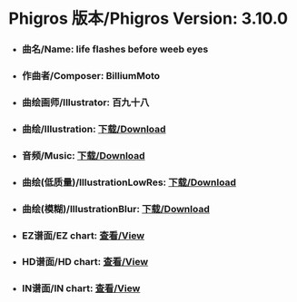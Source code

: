 
# Phigros 版本/Phigros Version:  3.10.0

- ### __曲名/Name:  life flashes before weeb eyes__

- ### __作曲者/Composer:  BilliumMoto__

- ### __曲绘画师/Illustrator:  百九十八__

- ### __曲绘/Illustration:  [下载/Download](https://github.com/Po6647A/WebAssests/releases/download/3.10.0/916.png)__

- ### __音频/Music:  [下载/Download](https://github.com/Po6647A/WebAssests/releases/download/3.10.0/1836.ogg)__

- ### __曲绘(低质量)/IllustrationLowRes:  [下载/Download](https://github.com/Po6647A/WebAssests/releases/download/3.10.0/1408.png)__

- ### __曲绘(模糊)/IllustrationBlur:  [下载/Download](https://github.com/Po6647A/WebAssests/releases/download/3.10.0/0)__


- ### __EZ谱面/EZ chart:  [查看/View](./EZ.json/index.html)__

- ### __HD谱面/HD chart:  [查看/View](./HD.json/index.html)__

- ### __IN谱面/IN chart:  [查看/View](./IN.json/index.html)__
